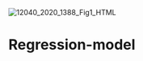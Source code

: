 ![12040_2020_1388_Fig1_HTML](https://github.com/pspatil7/Regression-model/assets/142979508/88a0ad1c-0956-4b64-b700-e3fc6b1fd96c)

# Regression-model
